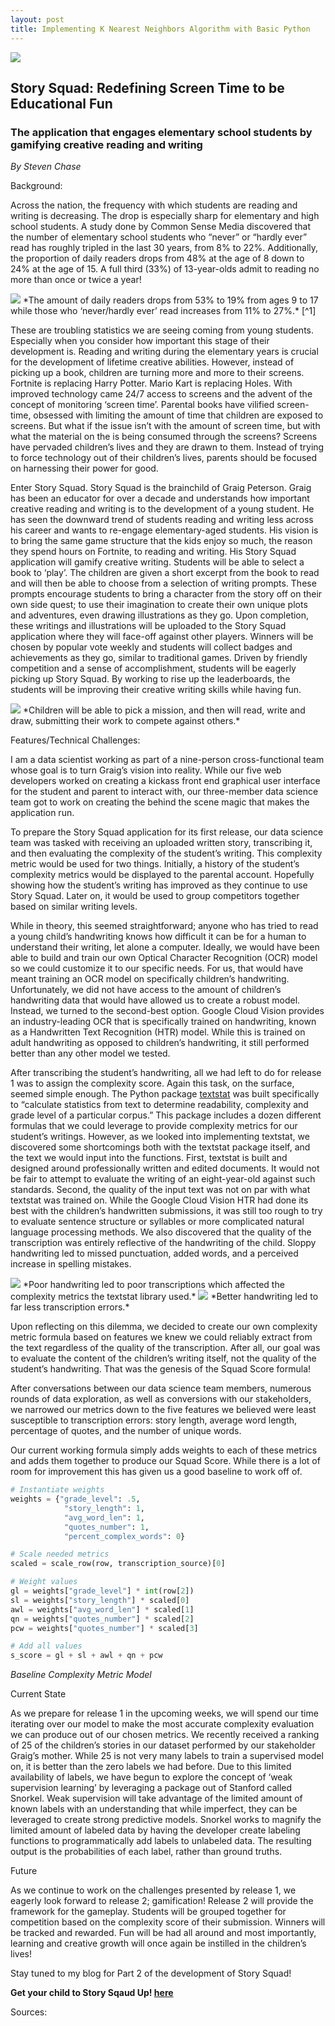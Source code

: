 ```yaml
---
layout: post
title: Implementing K Nearest Neighbors Algorithm with Basic Python
---
```


<img src="/img/story_squard_header.png">

## Story Squad: Redefining Screen Time to be Educational Fun
### The application that engages elementary school students by gamifying creative reading and writing

*By Steven Chase*

Background:

Across the nation, the frequency with which students are reading and writing is decreasing. The drop is especially sharp for elementary and high school students. A study done by Common Sense Media discovered that the number of elementary school students who “never” or “hardly ever” read has roughly tripled in the last 30 years, from 8% to 22%. Additionally, the proportion of daily readers drops from 48% at the age of 8 down to 24% at the age of 15. A full third (33%) of 13-year-olds admit to reading no more than once or twice a year! 

<img src="/img/daily_reader_pie_charts.png">
*The amount of daily readers drops from 53% to 19% from ages 9 to 17 while those who ‘never/hardly ever’ read increases from 11% to 27%.* [^1]



These are troubling statistics we are seeing coming from young students. Especially when you consider how important this stage of their development is. Reading and writing during the elementary years is crucial for the development of lifetime creative abilities. However, instead of picking up a book, children are turning more and more to their screens. Fortnite is replacing Harry Potter. Mario Kart is replacing Holes. With improved technology came 24/7 access to screens and the advent of the concept of monitoring ‘screen time’. Parental books have vilified screen-time, obsessed with limiting the amount of time that children are exposed to screens. But what if the issue isn’t with the amount of screen time, but with what the material on the is being consumed through the screens? Screens have pervaded children’s lives and they are drawn to them. Instead of trying to force technology out of their children’s lives, parents should be focused on harnessing their power for good.

Enter Story Squad. Story Squad is the brainchild of Graig Peterson. Graig has been an educator for over a decade and understands how important creative reading and writing is to the development of a young student. He has seen the downward trend of students reading and writing less across his career and wants to re-engage elementary-aged students. His vision is to bring the same game structure that the kids enjoy so much, the reason they spend hours on Fortnite, to reading and writing. His Story Squad application will gamify creative writing. Students will be able to select a book to ‘play’. The children are given a short excerpt from the book to read and will then be able to choose from a selection of writing prompts. These prompts encourage students to bring a character from the story off on their own side quest; to use their imagination to create their own unique plots and adventures, even drawing illustrations as they go. Upon completion, these writings and illustrations will be uploaded to the Story Squad application where they will face-off against other players. Winners will be chosen by popular vote weekly and students will collect badges and achievements as they go, similar to traditional games. Driven by friendly competition and a sense of accomplishment, students will be eagerly picking up Story Squad. By working to rise up the leaderboards, the students will be improving their creative writing skills while having fun. 

<img src="/img/story_squad_gameplay.png">
*Children will be able to pick a mission, and then will read, write and draw, submitting their work to compete against others.*

Features/Technical Challenges:

I am a data scientist working as part of a nine-person cross-functional team whose goal is to turn Graig’s vision into reality. While our five web developers worked on creating a kickass front end graphical user interface for the student and parent to interact with, our three-member data science team got to work on creating the behind the scene magic that makes the application run. 

To prepare the Story Squad application for its first release, our data science team was tasked with receiving an uploaded written story, transcribing it, and then evaluating the complexity of the student’s writing. This complexity metric would be used for two things. Initially, a history of the student’s complexity metrics would be displayed to the parental account. Hopefully showing how the student’s writing has improved as they continue to use Story Squad. Later on, it would be used to group competitors together based on similar writing levels. 

While in theory, this seemed straightforward; anyone who has tried to read a young child’s handwriting knows how difficult it can be for a human to understand their writing, let alone a computer. Ideally, we would have been able to build and train our own Optical Character Recognition (OCR) model so we could customize it to our specific needs. For us, that would have meant training an OCR model on specifically children’s handwriting. Unfortunately, we did not have access to the amount of children’s handwriting data that would have allowed us to create a robust model. Instead, we turned to the second-best option. Google Cloud Vision provides an industry-leading OCR that is specifically trained on handwriting, known as a Handwritten Text Recognition (HTR) model. While this is trained on adult handwriting as opposed to children’s handwriting, it still performed better than any other model we tested.

After transcribing the student’s handwriting, all we had left to do for release 1 was to assign the complexity score. Again this task, on the surface, seemed simple enough. The Python package [textstat](https://pypi.org/project/textstat/) was built specifically to “calculate statistics from text to determine readability, complexity and grade level of a particular corpus.” This package includes a dozen different formulas that we could leverage to provide complexity metrics for our student’s writings. However, as we looked into implementing textstat, we discovered some shortcomings both with the textstat package itself, and the text we would input into the functions. First, textstat is built and designed around professionally written and edited documents. It would not be fair to attempt to evaluate the writing of an eight-year-old against such standards. Second, the quality of the input text was not on par with what textstat was trained on. While the Google Cloud Vision HTR had done its best with the children’s handwritten submissions, it was still too rough to try to evaluate sentence structure or syllables or more complicated natural language processing methods. We also discovered that the quality of the transcription was entirely reflective of the handwriting of the child. Sloppy handwriting led to missed punctuation, added words, and a perceived increase in spelling mistakes.

<img src="/img/bad_handwriting.png">
*Poor handwriting led to poor transcriptions which affected the complexity metrics the textstat library used.*

<img src="/img/good_handwriting.png">
*Better handwriting led to far less transcription errors.*

Upon reflecting on this dilemma, we decided to create our own complexity metric formula based on features we knew we could reliably extract from the text regardless of the quality of the transcription. After all, our goal was to evaluate the content of the children’s writing itself, not the quality of the student’s handwriting. That was the genesis of the Squad Score formula! 

After conversations between our data science team members, numerous rounds of data exploration, as well as conversions with our stakeholders, we narrowed our metrics down to the five features we believed were least susceptible to transcription errors: story length, average word length, percentage of quotes, and the number of unique words. 

Our current working formula simply adds weights to each of these metrics and adds them together to produce our Squad Score. While there is a lot of room for improvement this has given us a good baseline to work off of.

```python
# Instantiate weights
weights = {"grade_level": .5,
            "story_length": 1,
            "avg_word_len": 1,
            "quotes_number": 1,
            "percent_complex_words": 0}

# Scale needed metrics
scaled = scale_row(row, transcription_source)[0]

# Weight values
gl = weights["grade_level"] * int(row[2])
sl = weights["story_length"] * scaled[0]
awl = weights["avg_word_len"] * scaled[1]
qn = weights["quotes_number"] * scaled[2]
pcw = weights["quotes_number"] * scaled[3]

# Add all values
s_score = gl + sl + awl + qn + pcw
```
*Baseline Complexity Metric Model*

Current State

As we prepare for release 1 in the upcoming weeks, we will spend our time iterating over our model to make the most accurate complexity evaluation we can produce out of our chosen metrics. We recently received a ranking of 25 of the children’s stories in our dataset performed by our stakeholder Graig’s mother. While 25 is not very many labels to train a supervised model on, it is better than the zero labels we had before. Due to this limited availability of labels, we have begun to explore the concept of ‘weak supervision learning’ by leveraging a package out of Stanford called Snorkel. Weak supervision will take advantage of the limited amount of known labels with an understanding that while imperfect, they can be leveraged to create strong predictive models. Snorkel works to magnify the limited amount of labeled data by having the developer create labeling functions to programmatically add labels to unlabeled data. The resulting output is the probabilities of each label, rather than ground truths. 

Future

As we continue to work on the challenges presented by release 1, we eagerly look forward to release 2; gamification! Release 2 will provide the framework for the gameplay. Students will be grouped together for competition based on the complexity score of their submission. Winners will be tracked and rewarded. Fun will be had all around and most importantly, learning and creative growth will once again be instilled in the children’s lives! 

Stay tuned to my blog for Part 2 of the development of Story Squad!

**Get your child to Story Sqaud Up! [here](https://b.storysquad.dev/login)**

Sources:
[^1]: Media, C. S. (2014, May 12). Children, Teens, and Reading. Retrieved from https://www.commonsensemedia.org/research/children-teens-and-reading

